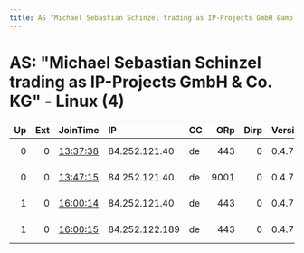 ```yaml
---
title: AS "Michael Sebastian Schinzel trading as IP-Projects GmbH &amp; Co. KG" - Linux (4)
---
```


# AS: "Michael Sebastian Schinzel trading as IP-Projects GmbH &amp; Co. KG" - Linux (4)

|   Up |   Ext | JoinTime                                                                                              | IP             | CC   |   ORp |   Dirp | Version   | Contact               | Nickname    |   eFamMembers |
|-----:|------:|:------------------------------------------------------------------------------------------------------|:---------------|:-----|------:|-------:|:----------|:----------------------|:------------|--------------:|
|    0 |     0 | [13:37:38](https://nusenu.github.io/OrNetStats/w/relay/E250FB838E793F3C10829DE0E29C35CC8F1BF2F0.html) | 84.252.121.40  | de   |   443 |      0 | 0.4.7.10  | mail:contact tjdev.de | yrl0tjdevde |             1 |
|    0 |     0 | [13:47:15](https://nusenu.github.io/OrNetStats/w/relay/6D9E54E7254ECF11F8D6F378FBBDE882525A4847.html) | 84.252.121.40  | de   |  9001 |      0 | 0.4.7.10  | mail:contact tjdev.de | xrl0tjdevde |             1 |
|    1 |     0 | [16:00:14](https://nusenu.github.io/OrNetStats/w/relay/F7F6C7BA1DFFA4D4A728EDAED11C44D7466AA307.html) | 84.252.121.40  | de   |   443 |      0 | 0.4.7.10  | mail:contact tjdev.de | yrl0tjdevde |             5 |
|    1 |     0 | [16:00:15](https://nusenu.github.io/OrNetStats/w/relay/3026C3E4E8F7EE22CB5AF1196D65718957E3768F.html) | 84.252.122.189 | de   |   443 |      0 | 0.4.7.10  | mail:contact tjdev.de | yrl1tjdevde |             5 |
